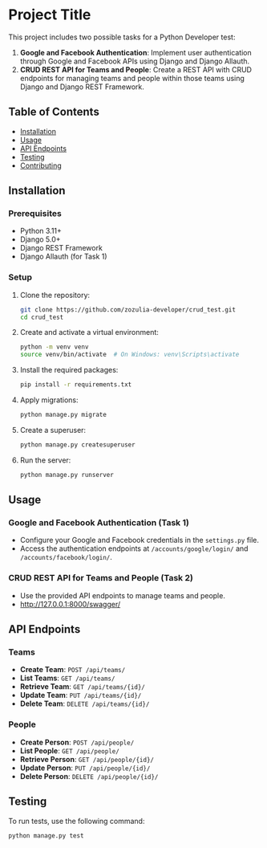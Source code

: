 # Project Title

This project includes two possible tasks for a Python Developer test:

1. **Google and Facebook Authentication**: Implement user authentication through Google and Facebook APIs using Django and Django Allauth.
2. **CRUD REST API for Teams and People**: Create a REST API with CRUD endpoints for managing teams and people within those teams using Django and Django REST Framework.

## Table of Contents
- [Installation](#installation)
- [Usage](#usage)
- [API Endpoints](#api-endpoints)
- [Testing](#testing)
- [Contributing](#contributing)

## Installation

### Prerequisites
- Python 3.11+
- Django 5.0+
- Django REST Framework
- Django Allauth (for Task 1)

### Setup
1. Clone the repository:
    ```sh
    git clone https://github.com/zozulia-developer/crud_test.git
    cd crud_test
    ```

2. Create and activate a virtual environment:
    ```sh
    python -m venv venv
    source venv/bin/activate  # On Windows: venv\Scripts\activate
    ```

3. Install the required packages:
    ```sh
    pip install -r requirements.txt
    ```

4. Apply migrations:
    ```sh
    python manage.py migrate
    ```

5. Create a superuser:
    ```sh
    python manage.py createsuperuser
    ```

6. Run the server:
    ```sh
    python manage.py runserver
    ```

## Usage

### Google and Facebook Authentication (Task 1)
- Configure your Google and Facebook credentials in the `settings.py` file.
- Access the authentication endpoints at `/accounts/google/login/` and `/accounts/facebook/login/`.

### CRUD REST API for Teams and People (Task 2)
- Use the provided API endpoints to manage teams and people.
- http://127.0.0.1:8000/swagger/

## API Endpoints

### Teams
- **Create Team**: `POST /api/teams/`
- **List Teams**: `GET /api/teams/`
- **Retrieve Team**: `GET /api/teams/{id}/`
- **Update Team**: `PUT /api/teams/{id}/`
- **Delete Team**: `DELETE /api/teams/{id}/`

### People
- **Create Person**: `POST /api/people/`
- **List People**: `GET /api/people/`
- **Retrieve Person**: `GET /api/people/{id}/`
- **Update Person**: `PUT /api/people/{id}/`
- **Delete Person**: `DELETE /api/people/{id}/`

## Testing
To run tests, use the following command:
```sh
python manage.py test
```
